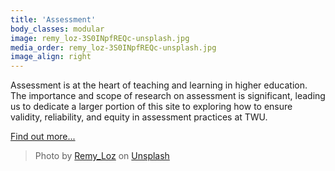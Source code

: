 ```yaml
---
title: 'Assessment'
body_classes: modular
image: remy_loz-3S0INpfREQc-unsplash.jpg
media_order: remy_loz-3S0INpfREQc-unsplash.jpg
image_align: right
---
```


Assessment is at the heart of teaching and learning in higher education. The importance and scope of research on assessment is significant, leading us to dedicate a larger portion of this site to exploring how to ensure validity, reliability, and equity in assessment practices at TWU. 

[Find out more...](https://multi-access.twu.ca/assessment?classes=btn,mt-4,w-content,block)

> Photo by <a href="https://unsplash.com/@remyloz?utm_source=unsplash&utm_medium=referral&utm_content=creditCopyText">Remy_Loz</a> on <a href="https://unsplash.com/s/photos/desk?utm_source=unsplash&utm_medium=referral&utm_content=creditCopyText">Unsplash</a>
  